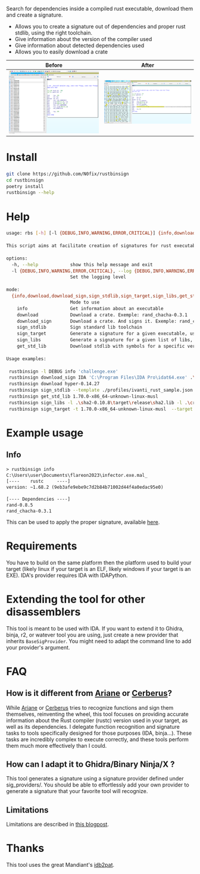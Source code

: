 Search for dependencies inside a compiled rust executable, download them and create a signature.

- Allows you to create a signature out of dependencies and proper rust stdlib, using the right toolchain.
- Give information about the version of the compiler used
- Give information about detected dependencies used
- Allows you to easily download a crate


| Before         | After         |
| -------------- | ------------- |
| ![Before](https://raw.githubusercontent.com/N0fix/imgs/d859ce0cdb6f5ead0b19c6b202a2fa5599365e2f/Screenshot%202023-12-22%20002750.png) | ![After](https://raw.githubusercontent.com/N0fix/imgs/d859ce0cdb6f5ead0b19c6b202a2fa5599365e2f/Screenshot%202023-12-22%20003431.png) |


# Install

```bash
git clone https://github.com/N0fix/rustbinsign
cd rustbinsign
poetry install
rustbinsign --help
```

# Help

```bash
usage: rbs [-h] [-l {DEBUG,INFO,WARNING,ERROR,CRITICAL}] {info,download,download_sign,sign_stdlib,sign_target,sign_libs,get_std_lib} ...

This script aims at facilitate creation of signatures for rust executables. It can detect dependencies and rustc version used in a target, and create signatures using a signature provider.

options:
  -h, --help            show this help message and exit
  -l {DEBUG,INFO,WARNING,ERROR,CRITICAL}, --log {DEBUG,INFO,WARNING,ERROR,CRITICAL}
                        Set the logging level

mode:
  {info,download,download_sign,sign_stdlib,sign_target,sign_libs,get_std_lib}
                        Mode to use
    info                Get information about an executable
    download            Download a crate. Exemple: rand_chacha-0.3.1
    download_sign       Download a crate. And signs it. Exemple: rand_chacha-0.3.1
    sign_stdlib         Sign standard lib toolchain
    sign_target         Generate a signature for a given executable, using choosed signature provider
    sign_libs           Generate a signature for a given list of libs, using choosed signature provider
    get_std_lib         Download stdlib with symbols for a specific version of rustc

Usage examples:

 rustbinsign -l DEBUG info 'challenge.exe'
 rustbinsign download_sign IDA 'C:\Program Files\IDA Pro\idat64.exe' .\sigmake.exe hyper-0.14.27 1.70.0-x86_64-unknown-linux-gnu
 rustbinsign download hyper-0.14.27
 rustbinsign sign_stdlib --template ./profiles/ivanti_rust_sample.json -t 1.70.0-x86_64-unknown-linux-musl IDA ~/idat64 ~/sigmake
 rustbinsign get_std_lib 1.70.0-x86_64-unknown-linux-musl
 rustbinsign sign_libs -l .\sha2-0.10.8\target\release\sha2.lib -l .\crypt-0.4.2\target\release\crypt.lib IDA 'C:\Program Files\IDA Pro\idat64.exe' .\sigmake.exe
 rustbinsign sign_target -t 1.70.0-x86_64-unknown-linux-musl  --target ~/Downloads/target --no-std --signature_name malware_1.70.0_musl
```

# Example usage

## Info

```
> rustbinsign info C:\Users\user\Documents\flareon2023\infector.exe.mal_ 
[----    rustc     ----]
version: ~1.68.2 (9eb3afe9ebe9c7d2b84b71002d44f4a0edac95e0)

[---- Dependencies ----]
rand-0.8.5
rand_chacha-0.3.1
```

This can be used to apply the proper signature, available [here](https://github.com/N0fix/rust-std-sigs).

# Requirements

You have to build on the same platform then the platform used to build your target (likely linux if your target is an ELF, likely windows if your target is an EXE).
IDA's provider requires IDA with IDAPython.

# Extending the tool for other disassemblers

This tool is meant to be used with IDA. If you want to extend it to Ghidra, binja, r2, or watever tool you are using, just create a new provider that inherits `BaseSigProvider`. You might need to adapt the command line to add your provider's argument.

# FAQ

## How is it different from [Ariane](https://github.com/N0fix/Ariane) or [Cerberus](https://github.com/h311d1n3r/Cerberus/tree/main)?

While [Ariane](https://github.com/N0fix/Ariane) or [Cerberus](https://github.com/h311d1n3r/Cerberus/tree/main) tries to recognize functions and sign them themselves, reinventing the wheel, this tool focuses on providing accurate information about the Rust compiler (rustc) version used in your target, as well as its dependencies. I delegate function recognition and signature tasks to tools specifically designed for those purposes (IDA, binja...). These tasks are incredibly complex to execute correctly, and these tools perform them much more effectively than I could.

## How can I adapt it to Ghidra/Binary Ninja/X ?

This tool generates a signature using a signature provider defined under sig_providers/. You should be able to effortlessly add your own provider to generate a signature that your favorite tool will recognize.

## Limitations

Limitations are described in [this blogpost](https://nofix.re/posts/2024-11-02-rust-symbs/).

# Thanks

This tool uses the great Mandiant's [idb2pat](https://github.com/mandiant/flare-ida/blob/master/python/flare/idb2pat.py).
